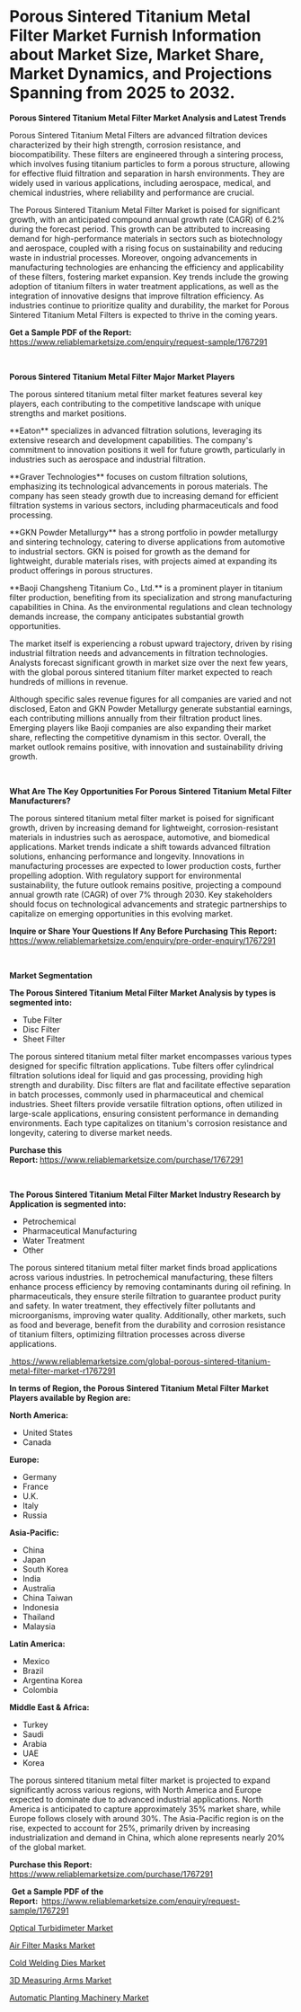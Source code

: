 <p><h1>Porous Sintered Titanium Metal Filter Market Furnish Information about Market Size, Market Share, Market Dynamics, and Projections Spanning from 2025 to 2032.</h1></p><p><strong>Porous Sintered Titanium Metal Filter Market Analysis and Latest Trends</strong></p>
<p><p>Porous Sintered Titanium Metal Filters are advanced filtration devices characterized by their high strength, corrosion resistance, and biocompatibility. These filters are engineered through a sintering process, which involves fusing titanium particles to form a porous structure, allowing for effective fluid filtration and separation in harsh environments. They are widely used in various applications, including aerospace, medical, and chemical industries, where reliability and performance are crucial. </p><p>The Porous Sintered Titanium Metal Filter Market is poised for significant growth, with an anticipated compound annual growth rate (CAGR) of 6.2% during the forecast period. This growth can be attributed to increasing demand for high-performance materials in sectors such as biotechnology and aerospace, coupled with a rising focus on sustainability and reducing waste in industrial processes. Moreover, ongoing advancements in manufacturing technologies are enhancing the efficiency and applicability of these filters, fostering market expansion. Key trends include the growing adoption of titanium filters in water treatment applications, as well as the integration of innovative designs that improve filtration efficiency. As industries continue to prioritize quality and durability, the market for Porous Sintered Titanium Metal Filters is expected to thrive in the coming years.</p></p>
<p><strong>Get a Sample PDF of the Report:&nbsp;</strong> <a href="https://www.reliablemarketsize.com/enquiry/request-sample/1767291?utm_campaign=1998&utm_medium=2&utm_source=Github&utm_content=ia&utm_term=11042025&utm_id=porous-sintered-titanium-metal-filter">https://www.reliablemarketsize.com/enquiry/request-sample/1767291</a></p>
<p>&nbsp;</p>
<p><strong>Porous Sintered Titanium Metal Filter Major Market Players</strong></p>
<p><p>The porous sintered titanium metal filter market features several key players, each contributing to the competitive landscape with unique strengths and market positions.</p><p>**Eaton** specializes in advanced filtration solutions, leveraging its extensive research and development capabilities. The company's commitment to innovation positions it well for future growth, particularly in industries such as aerospace and industrial filtration.</p><p>**Graver Technologies** focuses on custom filtration solutions, emphasizing its technological advancements in porous materials. The company has seen steady growth due to increasing demand for efficient filtration systems in various sectors, including pharmaceuticals and food processing.</p><p>**GKN Powder Metallurgy** has a strong portfolio in powder metallurgy and sintering technology, catering to diverse applications from automotive to industrial sectors. GKN is poised for growth as the demand for lightweight, durable materials rises, with projects aimed at expanding its product offerings in porous structures.</p><p>**Baoji Changsheng Titanium Co., Ltd.** is a prominent player in titanium filter production, benefiting from its specialization and strong manufacturing capabilities in China. As the environmental regulations and clean technology demands increase, the company anticipates substantial growth opportunities.</p><p>The market itself is experiencing a robust upward trajectory, driven by rising industrial filtration needs and advancements in filtration technologies. Analysts forecast significant growth in market size over the next few years, with the global porous sintered titanium filter market expected to reach hundreds of millions in revenue.</p><p>Although specific sales revenue figures for all companies are varied and not disclosed, Eaton and GKN Powder Metallurgy generate substantial earnings, each contributing millions annually from their filtration product lines. Emerging players like Baoji companies are also expanding their market share, reflecting the competitive dynamism in this sector. Overall, the market outlook remains positive, with innovation and sustainability driving growth.</p></p>
<p>&nbsp;</p>
<p><strong>What Are The Key Opportunities For Porous Sintered Titanium Metal Filter Manufacturers?</strong></p>
<p><p>The porous sintered titanium metal filter market is poised for significant growth, driven by increasing demand for lightweight, corrosion-resistant materials in industries such as aerospace, automotive, and biomedical applications. Market trends indicate a shift towards advanced filtration solutions, enhancing performance and longevity. Innovations in manufacturing processes are expected to lower production costs, further propelling adoption. With regulatory support for environmental sustainability, the future outlook remains positive, projecting a compound annual growth rate (CAGR) of over 7% through 2030. Key stakeholders should focus on technological advancements and strategic partnerships to capitalize on emerging opportunities in this evolving market.</p></p>
<p><strong>Inquire or Share Your Questions If Any Before Purchasing This Report:</strong> <a href="https://www.reliablemarketsize.com/enquiry/pre-order-enquiry/1767291?utm_campaign=1998&utm_medium=2&utm_source=Github&utm_content=ia&utm_term=11042025&utm_id=porous-sintered-titanium-metal-filter">https://www.reliablemarketsize.com/enquiry/pre-order-enquiry/1767291</a></p>
<p>&nbsp;</p>
<p><strong>Market Segmentation</strong></p>
<p><strong>The Porous Sintered Titanium Metal Filter Market Analysis by types is segmented into:</strong></p>
<p><ul><li>Tube Filter</li><li>Disc Filter</li><li>Sheet Filter</li></ul></p>
<p><p>The porous sintered titanium metal filter market encompasses various types designed for specific filtration applications. Tube filters offer cylindrical filtration solutions ideal for liquid and gas processing, providing high strength and durability. Disc filters are flat and facilitate effective separation in batch processes, commonly used in pharmaceutical and chemical industries. Sheet filters provide versatile filtration options, often utilized in large-scale applications, ensuring consistent performance in demanding environments. Each type capitalizes on titanium's corrosion resistance and longevity, catering to diverse market needs.</p></p>
<p><strong>Purchase this Report:&nbsp;</strong><a href="https://www.reliablemarketsize.com/purchase/1767291?utm_campaign=1998&utm_medium=2&utm_source=Github&utm_content=ia&utm_term=11042025&utm_id=porous-sintered-titanium-metal-filter">https://www.reliablemarketsize.com/purchase/1767291</a></p>
<p>&nbsp;</p>
<p><strong>The Porous Sintered Titanium Metal Filter Market Industry Research by Application is segmented into:</strong></p>
<p><ul><li>Petrochemical</li><li>Pharmaceutical Manufacturing</li><li>Water Treatment</li><li>Other</li></ul></p>
<p><p>The porous sintered titanium metal filter market finds broad applications across various industries. In petrochemical manufacturing, these filters enhance process efficiency by removing contaminants during oil refining. In pharmaceuticals, they ensure sterile filtration to guarantee product purity and safety. In water treatment, they effectively filter pollutants and microorganisms, improving water quality. Additionally, other markets, such as food and beverage, benefit from the durability and corrosion resistance of titanium filters, optimizing filtration processes across diverse applications.</p></p>
<p><a href="https://www.reliablemarketsize.com/global-porous-sintered-titanium-metal-filter-market-r1767291?utm_campaign=1998&utm_medium=2&utm_source=Github&utm_content=ia&utm_term=11042025&utm_id=porous-sintered-titanium-metal-filter">&nbsp;https://www.reliablemarketsize.com/global-porous-sintered-titanium-metal-filter-market-r1767291</a></p>
<p><strong>In terms of Region, the Porous Sintered Titanium Metal Filter Market Players available by Region are:</strong></p>
<p>
    <p> <strong> North America: </strong>
        <ul>
            <li>United States</li>
            <li>Canada</li>
        </ul>
        </p> 
    <p> <strong> Europe: </strong>
        <ul>
            <li>Germany</li>
            <li>France</li>
            <li>U.K.</li>
            <li>Italy</li>
            <li>Russia</li>
        </ul>
        </p> 
    <p> <strong> Asia-Pacific: </strong>
        <ul>
            <li>China</li>
            <li>Japan</li>
            <li>South Korea</li>
            <li>India</li>
            <li>Australia</li>
            <li>China Taiwan</li>
            <li>Indonesia</li>
            <li>Thailand</li>
            <li>Malaysia</li>
        </ul>
        </p> 
    <p> <strong> Latin America: </strong>
        <ul>
            <li>Mexico</li>
            <li>Brazil</li>
            <li>Argentina Korea</li>
            <li>Colombia</li>
        </ul>
        </p> 
    <p> <strong> Middle East & Africa: </strong>
        <ul>
            <li>Turkey</li>
            <li>Saudi</li>
            <li>Arabia</li>
            <li>UAE</li>
            <li>Korea</li>
        </ul>
    </p>
    </p>
<p><p>The porous sintered titanium metal filter market is projected to expand significantly across various regions, with North America and Europe expected to dominate due to advanced industrial applications. North America is anticipated to capture approximately 35% market share, while Europe follows closely with around 30%. The Asia-Pacific region is on the rise, expected to account for 25%, primarily driven by increasing industrialization and demand in China, which alone represents nearly 20% of the global market.</p></p>
<p><strong>Purchase this Report: </strong><a href="https://www.reliablemarketsize.com/purchase/1767291?utm_campaign=1998&utm_medium=2&utm_source=Github&utm_content=ia&utm_term=11042025&utm_id=porous-sintered-titanium-metal-filter">https://www.reliablemarketsize.com/purchase/1767291</a></p>
<p>&nbsp;<strong>Get a Sample PDF of the Report:&nbsp;&nbsp;</strong><a href="https://www.reliablemarketsize.com/enquiry/request-sample/1767291?utm_campaign=1998&utm_medium=2&utm_source=Github&utm_content=ia&utm_term=11042025&utm_id=porous-sintered-titanium-metal-filter">https://www.reliablemarketsize.com/enquiry/request-sample/1767291</a></p>
<p><strong></strong></p>
<p><p><a href="https://github.com/klenaestien23/Market-Research-Report-List-1/blob/main/optical-turbidimeter-market.md?utm_campaign=1998&utm_medium=2&utm_source=Github&utm_content=ia&utm_term=11042025&utm_id=porous-sintered-titanium-metal-filter">Optical Turbidimeter Market</a></p><p><a href="https://github.com/ishikodehira/Market-Research-Report-List-1/blob/main/air-filter-masks-market.md?utm_campaign=1998&utm_medium=2&utm_source=Github&utm_content=ia&utm_term=11042025&utm_id=porous-sintered-titanium-metal-filter">Air Filter Masks Market</a></p><p><a href="https://github.com/tahjaylestro/Market-Research-Report-List-1/blob/main/cold-welding-dies-market.md?utm_campaign=1998&utm_medium=2&utm_source=Github&utm_content=ia&utm_term=11042025&utm_id=porous-sintered-titanium-metal-filter">Cold Welding Dies Market</a></p><p><a href="https://github.com/rocicbenton/Market-Research-Report-List-1/blob/main/3d-measuring-arms-market.md?utm_campaign=1998&utm_medium=2&utm_source=Github&utm_content=ia&utm_term=11042025&utm_id=porous-sintered-titanium-metal-filter">3D Measuring Arms Market</a></p><p><a href="https://github.com/filinjaic7/Market-Research-Report-List-1/blob/main/automatic-planting-machinery-market.md?utm_campaign=1998&utm_medium=2&utm_source=Github&utm_content=ia&utm_term=11042025&utm_id=porous-sintered-titanium-metal-filter">Automatic Planting Machinery Market</a></p></p>